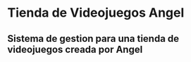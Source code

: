 # Tienda de Videojuegos Angel
## Sistema de gestion para una tienda de videojuegos creada por Angel 